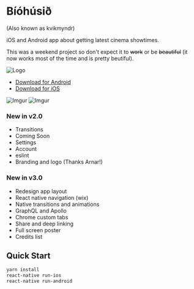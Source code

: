 Bíóhúsið
====

(Also known as kvikmyndr)

iOS and Android app about getting latest cinema showtimes.

This was a weekend project so don't expect it to ~~work~~ or be ~~beautiful~~ (it now works most of the time and is pretty beutiful).

![Logo](https://lh3.googleusercontent.com/O1oZfmD4Vt-8h-k35-XKOfMGA0iyguSPdlS1yyyYAuKq89_NX-7LtWq0TQwZwpANQA=w200-rw)

 - [Download for Android](https://play.google.com/store/apps/details?id=com.solidmobile.kvikmyndr)
 - [Download for iOS](https://itunes.apple.com/is/app/biohusi/id1112946298)

![Imgur](http://i.imgur.com/FivkwYP.png) ![Imgur](http://i.imgur.com/bhZ5m9w.png)

### New in v2.0
 - Transitions
 - Coming Soon
 - Settings
 - Account
 - eslint
 - Branding and logo (Thanks Arnar!)

### New in v3.0
 - Redesign app layout
 - React native navigation (wix)
 - Native transitions and animations
 - GraphQL and Apollo
 - Chrome custom tabs
 - Share and deep linking
 - Full screen poster
 - Credits list

Quick Start
----------
```bash
yarn install
react-native run-ios
react-native run-android
```

